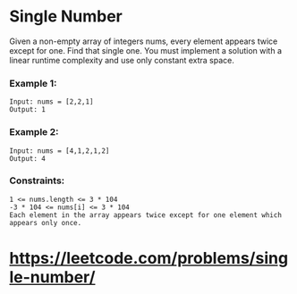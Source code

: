 # Single Number

Given a non-empty array of integers nums, every element appears twice except for one. Find that
single one. You must implement a solution with a linear runtime complexity and use only constant
extra space.

### Example 1:

    Input: nums = [2,2,1]
    Output: 1

### Example 2:

    Input: nums = [4,1,2,1,2]
    Output: 4

### Constraints:

    1 <= nums.length <= 3 * 104
    -3 * 104 <= nums[i] <= 3 * 104
    Each element in the array appears twice except for one element which appears only once.

# https://leetcode.com/problems/single-number/